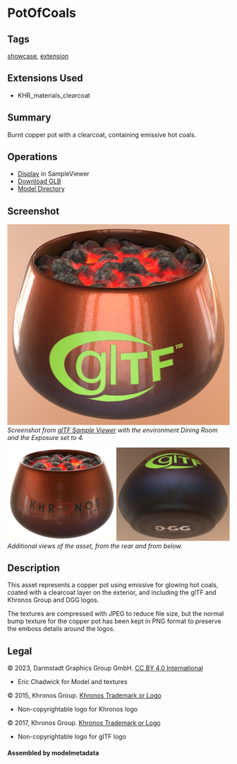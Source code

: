 # PotOfCoals

## Tags

[showcase](../../Models-showcase.md), [extension](../../Models-extension.md)

## Extensions Used

* KHR_materials_clearcoat

## Summary

Burnt copper pot with a clearcoat, containing emissive hot coals.

## Operations

* [Display](https://github.khronos.org/glTF-Sample-Viewer-Release/?model=https://raw.GithubUserContent.com/KhronosGroup/glTF-Sample-Assets/main/./Models/PotOfCoals/glTF-Binary/PotOfCoals.glb) in SampleViewer
* [Download GLB](https://raw.GithubUserContent.com/KhronosGroup/glTF-Sample-Assets/main/./Models/PotOfCoals/glTF-Binary/PotOfCoals.glb)
* [Model Directory](./)

## Screenshot

![Screenshot from glTF Sample Viewer](screenshot/screenshot_Large.jpg)
<br/>_Screenshot from [glTF Sample Viewer](https://github.khronos.org/glTF-Sample-Viewer-Release/) with the environment Dining Room and the Exposure set to 4._

![Additional angles from glTF Sample Viewer](screenshot/screenshot_Angles.jpg)
<br/>_Additional views of the asset, from the rear and from below._

## Description

This asset represents a copper pot using emissive for glowing hot coals, coated with a clearcoat layer on the exterior, and including the glTF and Khronos Group and DGG logos. 

The textures are compressed with JPEG to reduce file size, but the normal bump texture for the copper pot has been kept in PNG format to preserve the emboss details around the logos.


## Legal

&copy; 2023, Darmstadt Graphics Group GmbH. [CC BY 4.0 International](https://creativecommons.org/licenses/by/4.0/legalcode)

 - Eric Chadwick for Model and textures

&copy; 2015, Khronos Group. [Khronos Trademark or Logo]()

 - Non-copyrightable logo for Khronos logo

&copy; 2017, Khronos Group. [Khronos Trademark or Logo]()

 - Non-copyrightable logo for glTF logo

#### Assembled by modelmetadata